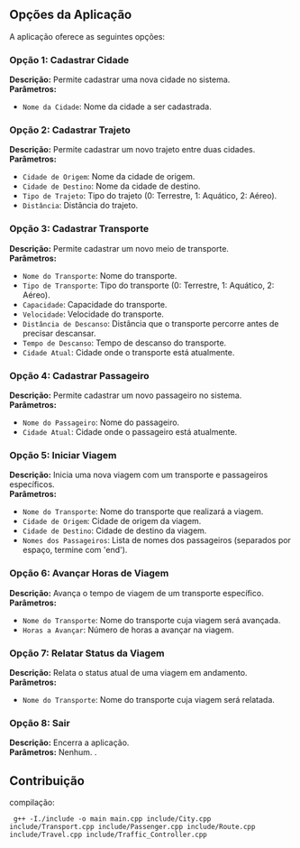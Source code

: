 
## Opções da Aplicação
A aplicação oferece as seguintes opções:

### Opção 1: Cadastrar Cidade
**Descrição:** Permite cadastrar uma nova cidade no sistema.  
**Parâmetros:** 
- `Nome da Cidade`: Nome da cidade a ser cadastrada.

### Opção 2: Cadastrar Trajeto
**Descrição:** Permite cadastrar um novo trajeto entre duas cidades.  
**Parâmetros:** 
- `Cidade de Origem`: Nome da cidade de origem.
- `Cidade de Destino`: Nome da cidade de destino.
- `Tipo de Trajeto`: Tipo do trajeto (0: Terrestre, 1: Aquático, 2: Aéreo).
- `Distância`: Distância do trajeto.

### Opção 3: Cadastrar Transporte
**Descrição:** Permite cadastrar um novo meio de transporte.  
**Parâmetros:** 
- `Nome do Transporte`: Nome do transporte.
- `Tipo de Transporte`: Tipo do transporte (0: Terrestre, 1: Aquático, 2: Aéreo).
- `Capacidade`: Capacidade do transporte.
- `Velocidade`: Velocidade do transporte.
- `Distância de Descanso`: Distância que o transporte percorre antes de precisar descansar.
- `Tempo de Descanso`: Tempo de descanso do transporte.
- `Cidade Atual`: Cidade onde o transporte está atualmente.

### Opção 4: Cadastrar Passageiro
**Descrição:** Permite cadastrar um novo passageiro no sistema.  
**Parâmetros:** 
- `Nome do Passageiro`: Nome do passageiro.
- `Cidade Atual`: Cidade onde o passageiro está atualmente.

### Opção 5: Iniciar Viagem
**Descrição:** Inicia uma nova viagem com um transporte e passageiros específicos.  
**Parâmetros:** 
- `Nome do Transporte`: Nome do transporte que realizará a viagem.
- `Cidade de Origem`: Cidade de origem da viagem.
- `Cidade de Destino`: Cidade de destino da viagem.
- `Nomes dos Passageiros`: Lista de nomes dos passageiros (separados por espaço, termine com 'end').

### Opção 6: Avançar Horas de Viagem
**Descrição:** Avança o tempo de viagem de um transporte específico.  
**Parâmetros:** 
- `Nome do Transporte`: Nome do transporte cuja viagem será avançada.
- `Horas a Avançar`: Número de horas a avançar na viagem.

### Opção 7: Relatar Status da Viagem
**Descrição:** Relata o status atual de uma viagem em andamento.  
**Parâmetros:** 
- `Nome do Transporte`: Nome do transporte cuja viagem será relatada.

### Opção 8: Sair
**Descrição:** Encerra a aplicação.  
**Parâmetros:** Nenhum.
.

## Contribuição
compilação:
```
 g++ -I./include -o main main.cpp include/City.cpp include/Transport.cpp include/Passenger.cpp include/Route.cpp include/Travel.cpp include/Traffic_Controller.cpp
```